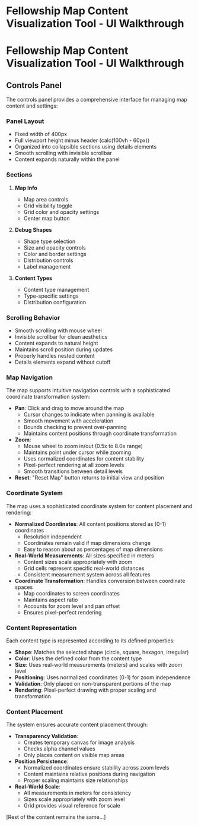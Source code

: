 # Fellowship Map Content Visualization Tool - UI Walkthrough

# Fellowship Map Content Visualization Tool - UI Walkthrough

## Controls Panel

The controls panel provides a comprehensive interface for managing map content and settings:

### Panel Layout
- Fixed width of 400px
- Full viewport height minus header (calc(100vh - 60px))
- Organized into collapsible sections using details elements
- Smooth scrolling with invisible scrollbar
- Content expands naturally within the panel

### Sections
1. **Map Info**
   - Map area controls
   - Grid visibility toggle
   - Grid color and opacity settings
   - Center map button

2. **Debug Shapes**
   - Shape type selection
   - Size and opacity controls
   - Color and border settings
   - Distribution controls
   - Label management

3. **Content Types**
   - Content type management
   - Type-specific settings
   - Distribution configuration

### Scrolling Behavior
- Smooth scrolling with mouse wheel
- Invisible scrollbar for clean aesthetics
- Content expands to natural height
- Maintains scroll position during updates
- Properly handles nested content
- Details elements expand without cutoff


### Map Navigation
The map supports intuitive navigation controls with a sophisticated coordinate transformation system:

- **Pan**: Click and drag to move around the map
  - Cursor changes to indicate when panning is available
  - Smooth movement with acceleration
  - Bounds checking to prevent over-panning
  - Maintains content positions through coordinate transformation
- **Zoom**: 
  - Mouse wheel to zoom in/out (0.5x to 8.0x range)
  - Maintains point under cursor while zooming
  - Uses normalized coordinates for content stability
  - Pixel-perfect rendering at all zoom levels
  - Smooth transitions between detail levels
- **Reset**: "Reset Map" button returns to initial view and position

### Coordinate System
The map uses a sophisticated coordinate system for content placement and rendering:

- **Normalized Coordinates**: All content positions stored as (0-1) coordinates
  - Resolution independent
  - Coordinates remain valid if map dimensions change
  - Easy to reason about as percentages of map dimensions
- **Real-World Measurements**: All sizes specified in meters
  - Content sizes scale appropriately with zoom
  - Grid cells represent specific real-world distances
  - Consistent measurement system across all features
- **Coordinate Transformation**: Handles conversion between coordinate spaces
  - Map coordinates to screen coordinates
  - Maintains aspect ratio
  - Accounts for zoom level and pan offset
  - Ensures pixel-perfect rendering

### Content Representation
Each content type is represented according to its defined properties:

- **Shape**: Matches the selected shape (circle, square, hexagon, irregular)
- **Color**: Uses the defined color from the content type
- **Size**: Uses real-world measurements (meters) and scales with zoom level
- **Positioning**: Uses normalized coordinates (0-1) for zoom independence
- **Validation**: Only placed on non-transparent portions of the map
- **Rendering**: Pixel-perfect drawing with proper scaling and transformation

### Content Placement
The system ensures accurate content placement through:

- **Transparency Validation**: 
  - Creates temporary canvas for image analysis
  - Checks alpha channel values
  - Only places content on visible map areas
- **Position Persistence**:
  - Normalized coordinates ensure stability across zoom levels
  - Content maintains relative positions during navigation
  - Proper scaling maintains size relationships
- **Real-World Scale**:
  - All measurements in meters for consistency
  - Sizes scale appropriately with zoom level
  - Grid provides visual reference for scale

[Rest of the content remains the same...]
